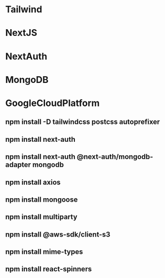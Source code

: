 # Tailwind
# NextJS
# NextAuth 
# MongoDB
# GoogleCloudPlatform
## npm install -D tailwindcss postcss autoprefixer
## npm install next-auth
## npm install next-auth @next-auth/mongodb-adapter mongodb
## npm install axios
## npm install mongoose
## npm install multiparty
## npm install @aws-sdk/client-s3
## npm install mime-types
## npm install react-spinners